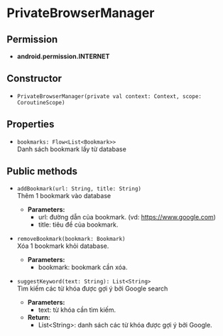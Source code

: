 # PrivateBrowserManager

## Permission

- **android.permission.INTERNET**

## Constructor

- ```PrivateBrowserManager(private val context: Context, scope: CoroutineScope)```

## Properties

- ```bookmarks: Flow<List<Bookmark>>```\
  Danh sách bookmark lấy từ database

## Public methods

- ```addBookmark(url: String, title: String)```\
  Thêm 1 bookmark vào database
    - **Parameters:**
        - url: đường dẫn của bookmark. (vd: https://www.google.com)
        - title: tiêu đề của bookmark.
    
- ```removeBookmark(bookmark: Bookmark)```\
  Xóa 1 bookmark khỏi database.
    - **Parameters:**
        - bookmark: bookmark cần xóa.

- ```suggestKeyword(text: String): List<String>```\
  Tìm kiếm các từ khóa được gợi ý bởi Google search
    - **Parameters:**
        - text: từ khóa cần tìm kiếm.
    - **Return:**
        - List\<String\>: danh sách các từ khóa được gợi ý bởi Google.



